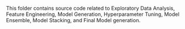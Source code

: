 This folder contains source code related to Exploratory Data Analysis, Feature Engineering, Model Generation, Hyperparameter Tuning, Model Ensemble, Model Stacking, and Final Model generation.
